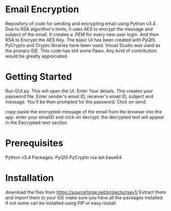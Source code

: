 # Email Encryption
Repository of code for sending and encrypting email using Python v3.4 .
Due to RSA algorithm's limits, it uses AES to encrypt the message and subject of the email.
It creates a .PEM for every new user login.
And then RSA to Encrypt the AES Key. The basic UI has been created with PyQt5.
PyCrypto and Crypto libraries have been used. Visual Studio was used as the primary IDE.
This code has still some flaws. Any kind of contribution would be greatly appreciated.

# Getting Started
Run GUI.py. This will open the UI.
Enter Your details. This creates your password file.
Enter sender's email ID, receiver's email ID, subject and message.
You'll be then prompted for the password.
Click on send.

copy-paste the encrypted-message of the email from the browser into the app.
enter your emailID and click on decrypt.
the decrypted text will appear in the Decrypted-text section

# Prerequisites
Python v3.4
Packages:
PyQt5
PyCrypto
rsa
ast
base64

# Installation
download the files from https://sourceforge.net/projects/rsev1/
Extract them and import them to your IDE
make sure you have all the packages installed. 
If not some can be installed using PIP or easy-install.



